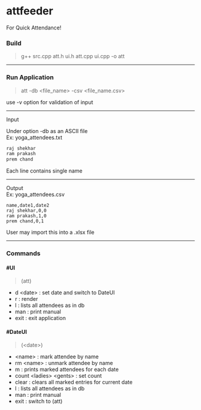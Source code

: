 # attfeeder
For Quick Attendance!

### Build
>g++ src.cpp att.h ui.h att.cpp ui.cpp -o att

-----

### Run Application

>att -db \<file_name> -csv \<file_name.csv><br>
  
use -v option for validation of input

---
Input

Under option -db as an ASCII file<br>
Ex: yoga_attendees.txt
```txt
raj shekhar
ram prakash
prem chand
```
Each line contains single name

-----

Output<br>
Ex: yoga_attendees.csv
```csv
name,date1,date2
raj shekhar,0,0
ram prakash,1,0
prem chand,0,1
```

User may import this into a .xlsx file <br>

------

### Commands

#### #UI
>(att)
  - d \<date>      : set date and switch to DateUI<br>
  - r             : render<br>
  - l             : lists all attendees as in db<br>
  - man           : print manual<br>
  - exit          : exit application<br>
#### #DateUI 
>(\<date>)
  - \<name> : mark attendee by name<br>
  - rm \<name>     : unmark attendee by name<br>
  - m             : prints marked attendees for each date<br>
  - count \<ladies> \<gents> : set count<br>
  - clear         : clears all marked entries for current date<br>
  - l             : lists all attendees as in db<br>
  - man           : print manual<br>
  - exit          : switch to (att)<br>
